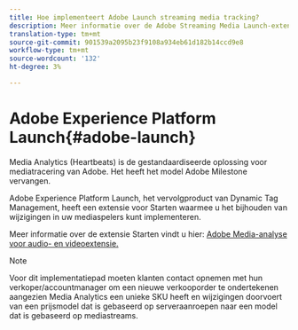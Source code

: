 ```yaml
---
title: Hoe implementeert Adobe Launch streaming media tracking?
description: Meer informatie over de Adobe Streaming Media Launch-extensie voor streamingmedia.
translation-type: tm+mt
source-git-commit: 901539a2095b23f9108a934eb61d182b14ccd9e8
workflow-type: tm+mt
source-wordcount: '132'
ht-degree: 3%

---
```



# Adobe Experience Platform Launch{#adobe-launch}

Media Analytics (Heartbeats) is de gestandaardiseerde oplossing voor mediatracering van Adobe. Het heeft het model Adobe Milestone vervangen.

Adobe Experience Platform Launch, het vervolgproduct van Dynamic Tag Management, heeft een extensie voor Starten waarmee u het bijhouden van wijzigingen in uw mediaspelers kunt implementeren.

Meer informatie over de extensie Starten vindt u hier: [Adobe Media-analyse voor audio- en videoextensie.](https://docs.adobe.com/content/help/en/launch/using/extensions-ref/adobe-extension/media-analytics-extension/overview.html)

>[!NOTE]
>
>Voor dit implementatiepad moeten klanten contact opnemen met hun verkoper/accountmanager om een nieuwe verkooporder te ondertekenen aangezien Media Analytics een unieke SKU heeft en wijzigingen doorvoert van een prijsmodel dat is gebaseerd op serveraanroepen naar een model dat is gebaseerd op mediastreams.

